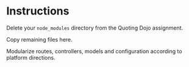 # Instructions

Delete your `node_modules` directory from the Quoting Dojo assignment.

Copy remaining files here.

Modularize routes, controllers, models and configuration according to platform directions.
